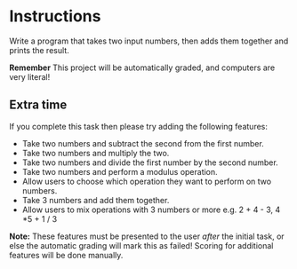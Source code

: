 # Instructions  
Write a program that takes two input numbers, then adds them together and prints the result.

**Remember** This project will be automatically graded, and computers are very literal!

## Extra time

If you complete this task then please try adding the following features:
* Take two numbers and subtract the second from the first number.
* Take two numbers and multiply the two.
* Take two numbers and divide the first number by the second number.
* Take two numbers and perform a modulus operation.
* Allow users to choose which operation they want to perform on two numbers.
* Take 3 numbers and add them together.
* Allow users to mix operations with 3 numbers or more
e.g. 2 + 4 - 3, 4 *5 + 1 / 3

**Note:** These features must be presented to the user *after* the initial task, or else the automatic grading will mark this as failed! Scoring for additional features will be done manually.